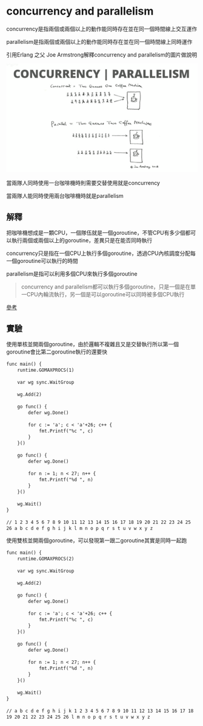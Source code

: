 # concurrency and parallelism

concurrency是指兩個或兩個以上的動作能同時存在並在同一個時間線上交互運作

parallelism是指兩個或兩個以上的動作能同時存在並在同一個時間線上同時運作

引用Erlang 之父 Joe Armstrong解釋concurrency and parallelism的圖片做說明

![concurrency_parallelism](concurrency_parallelism.png)

當兩隊人同時使用一台咖啡機時則需要交替使用就是concurrency

當兩隊人能同時使用兩台咖啡機時就是parallelism

## 解釋
把咖啡機想成是一顆CPU，一個隊伍就是一個goroutine，不管CPU有多少個都可以執行兩個或兩個以上的goroutine，差異只是在能否同時執行

concurrency只是指在一個CPU上執行多個goroutine，透過CPU內核調度分配每一個goroutine可以執行的時間

parallelism是指可以利用多個CPU來執行多個goroutine

> concurrency and parallelism都可以執行多個goroutine，只是一個是在單一CPU內輪流執行，另一個是可以goroutine可以同時被多個CPU執行

[參考](https://blog.golang.org/concurrency-is-not-parallelism)

## 實驗

使用單核並開兩個goroutine，由於邏輯不複雜且又是交替執行所以第一個goroutine會比第二goroutine執行的還要快

    func main() {
        runtime.GOMAXPROCS(1)

        var wg sync.WaitGroup

        wg.Add(2)

        go func() {
            defer wg.Done()

            for c := 'a'; c < 'a'+26; c++ {
                fmt.Printf("%c ", c)
            }
        }()

        go func() {
            defer wg.Done()

            for n := 1; n < 27; n++ {
                fmt.Printf("%d ", n)
            }
        }()

        wg.Wait()
    }
    
    // 1 2 3 4 5 6 7 8 9 10 11 12 13 14 15 16 17 18 19 20 21 22 23 24 25 26 a b c d e f g h i j k l m n o p q r s t u v w x y z 

使用雙核並開兩個goroutine，可以發現第一跟二goroutine其實是同時一起跑

    func main() {
        runtime.GOMAXPROCS(2)

        var wg sync.WaitGroup

        wg.Add(2)

        go func() {
            defer wg.Done()

            for c := 'a'; c < 'a'+26; c++ {
                fmt.Printf("%c ", c)
            }
        }()

        go func() {
            defer wg.Done()

            for n := 1; n < 27; n++ {
                fmt.Printf("%d ", n)
            }
        }()

        wg.Wait()
    }

    // a b c d e f g h i j k 1 2 3 4 5 6 7 8 9 10 11 12 13 14 15 16 17 18 19 20 21 22 23 24 25 26 l m n o p q r s t u v w x y z